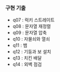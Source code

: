 ### 구현 기출
- q07 : 럭키 스트레이트
- q08 : 문자열 재정렬
- q09 : 문자열 압축
- q10 : 자물쇠와 열쇠
- q11 : 뱀
- q12 : 기둥과 보 설치
- q13 : 치킨 배달
- q14 : 외벽 점검
